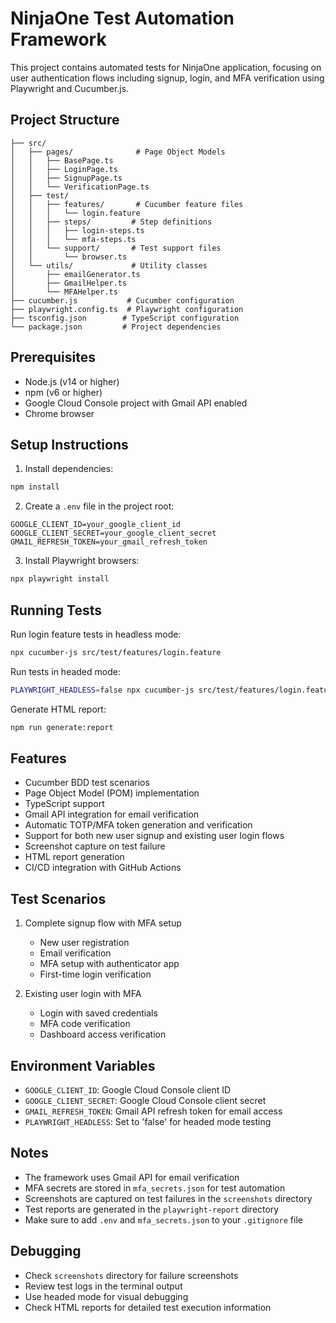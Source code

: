# NinjaOne Test Automation Framework

This project contains automated tests for NinjaOne application, focusing on user authentication flows including signup, login, and MFA verification using Playwright and Cucumber.js.

## Project Structure

```
├── src/
│   ├── pages/              # Page Object Models
│   │   ├── BasePage.ts
│   │   ├── LoginPage.ts
│   │   ├── SignupPage.ts
│   │   └── VerificationPage.ts
│   ├── test/
│   │   ├── features/       # Cucumber feature files
│   │   │   └── login.feature
│   │   ├── steps/         # Step definitions
│   │   │   ├── login-steps.ts
│   │   │   └── mfa-steps.ts
│   │   └── support/       # Test support files
│   │       └── browser.ts
│   └── utils/             # Utility classes
│       ├── emailGenerator.ts
│       ├── GmailHelper.ts
│       └── MFAHelper.ts
├── cucumber.js           # Cucumber configuration
├── playwright.config.ts  # Playwright configuration
├── tsconfig.json        # TypeScript configuration
└── package.json         # Project dependencies
```

## Prerequisites

- Node.js (v14 or higher)
- npm (v6 or higher)
- Google Cloud Console project with Gmail API enabled
- Chrome browser

## Setup Instructions

1. Install dependencies:
```bash
npm install
```

2. Create a `.env` file in the project root:
```
GOOGLE_CLIENT_ID=your_google_client_id
GOOGLE_CLIENT_SECRET=your_google_client_secret
GMAIL_REFRESH_TOKEN=your_gmail_refresh_token
```

3. Install Playwright browsers:
```bash
npx playwright install
```

## Running Tests

Run login feature tests in headless mode:
```bash
npx cucumber-js src/test/features/login.feature
```

Run tests in headed mode:
```bash
PLAYWRIGHT_HEADLESS=false npx cucumber-js src/test/features/login.feature
```

Generate HTML report:
```bash
npm run generate:report
```

## Features

- Cucumber BDD test scenarios
- Page Object Model (POM) implementation
- TypeScript support
- Gmail API integration for email verification
- Automatic TOTP/MFA token generation and verification
- Support for both new user signup and existing user login flows
- Screenshot capture on test failure
- HTML report generation
- CI/CD integration with GitHub Actions

## Test Scenarios

1. Complete signup flow with MFA setup
   - New user registration
   - Email verification
   - MFA setup with authenticator app
   - First-time login verification

2. Existing user login with MFA
   - Login with saved credentials
   - MFA code verification
   - Dashboard access verification

## Environment Variables

- `GOOGLE_CLIENT_ID`: Google Cloud Console client ID
- `GOOGLE_CLIENT_SECRET`: Google Cloud Console client secret
- `GMAIL_REFRESH_TOKEN`: Gmail API refresh token for email access
- `PLAYWRIGHT_HEADLESS`: Set to 'false' for headed mode testing

## Notes

- The framework uses Gmail API for email verification
- MFA secrets are stored in `mfa_secrets.json` for test automation
- Screenshots are captured on test failures in the `screenshots` directory
- Test reports are generated in the `playwright-report` directory
- Make sure to add `.env` and `mfa_secrets.json` to your `.gitignore` file

## Debugging

- Check `screenshots` directory for failure screenshots
- Review test logs in the terminal output
- Use headed mode for visual debugging
- Check HTML reports for detailed test execution information 